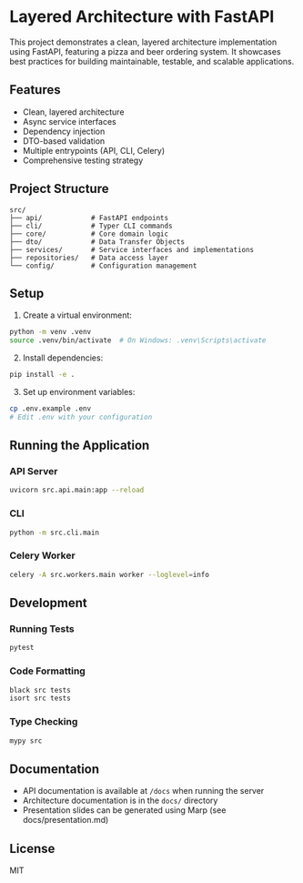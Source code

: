 # Layered Architecture with FastAPI

This project demonstrates a clean, layered architecture implementation using FastAPI, featuring a pizza and beer ordering system. It showcases best practices for building maintainable, testable, and scalable applications.

## Features

- Clean, layered architecture
- Async service interfaces
- Dependency injection
- DTO-based validation
- Multiple entrypoints (API, CLI, Celery)
- Comprehensive testing strategy

## Project Structure

```
src/
├── api/            # FastAPI endpoints
├── cli/            # Typer CLI commands
├── core/           # Core domain logic
├── dto/            # Data Transfer Objects
├── services/       # Service interfaces and implementations
├── repositories/   # Data access layer
└── config/         # Configuration management
```

## Setup

1. Create a virtual environment:
```bash
python -m venv .venv
source .venv/bin/activate  # On Windows: .venv\Scripts\activate
```

2. Install dependencies:
```bash
pip install -e .
```

3. Set up environment variables:
```bash
cp .env.example .env
# Edit .env with your configuration
```

## Running the Application

### API Server
```bash
uvicorn src.api.main:app --reload
```

### CLI
```bash
python -m src.cli.main
```

### Celery Worker
```bash
celery -A src.workers.main worker --loglevel=info
```

## Development

### Running Tests
```bash
pytest
```

### Code Formatting
```bash
black src tests
isort src tests
```

### Type Checking
```bash
mypy src
```

## Documentation

- API documentation is available at `/docs` when running the server
- Architecture documentation is in the `docs/` directory
- Presentation slides can be generated using Marp (see docs/presentation.md)

## License

MIT

